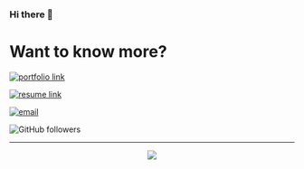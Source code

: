 ### Hi there 👋

<!--
**matifandy8/matifandy8** is a ✨ _special_ ✨ repository because its `README.md` (this file) appears on your GitHub profile.

Here are some ideas to get you started:


- 🌱 I’m currently learning Backend with Mern Stack and Data Structures
- 💬 Ask me about JavaScript
-->


# Want to know more?

<!-- My Portfolio: [https://matifandy8.github.io/Portfolio-Page/](https://matifandy8.github.io/Portfolio-Page/) -->

[<img alt="portfolio link"/>](https://matifandy8.github.io/Portfolio-Page/) 


[<img alt="resume link" src="https://img.shields.io/badge/My%20CV-Download%20my%20Resume-blue" />](https://tanaytoshniwal.me/assets/tanay-toshniwal-resume.pdf)

[<img alt="email" src="https://img.shields.io/badge/Email%20me-matifandy@gmail.com98%40gmail.me-orange" />](mailto:matifandy@gmail.com) 

<img alt="GitHub followers" src="https://img.shields.io/github/followers/matifandy8?label=Follow%20Me&style=social" />





---
<div align = "center">
  <img align="center" src= "https://github.com/matifandy8/matifandy8/blob/master/Contribution3D.jpg" />
</div>
